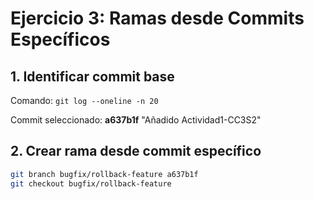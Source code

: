 # Ejercicio 3: Ramas desde Commits Específicos

## 1. Identificar commit base

Comando: `git log --oneline -n 20`

Commit seleccionado: **a637b1f** "Añadido Actividad1-CC3S2"

## 2. Crear rama desde commit específico
```bash
git branch bugfix/rollback-feature a637b1f
git checkout bugfix/rollback-feature